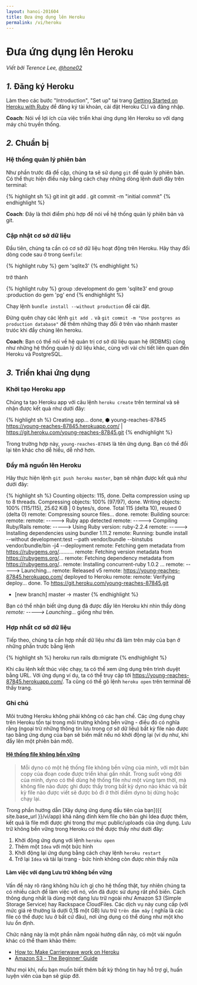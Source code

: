 ```yaml
---
layout: hanoi-201604
title: Đưa ứng dụng lên Heroku
permalink: /vi/heroku
---
```



# Đưa ứng dụng lên Heroku

*Viết bởi Terence Lee, [@hone02](https://twitter.com/hone02)*

## *1.* Đăng ký Heroku

Làm theo các bước "Introduction", "Set up" tại trang [Getting Started on Heroku with Ruby](https://devcenter.heroku.com/articles/getting-started-with-ruby#introduction) để đăng ký tài khoản, cài đặt Heroku CLI và đăng nhập.

**Coach**: Nói về lợi ích của việc triển khai ứng dụng lên Heroku so với dạng máy chủ truyền thống.

## *2.* Chuẩn bị

### Hệ thống quản lý phiên bản

Như phần trước đã đề cập, chúng ta sẽ sử dụng `git` để quản lý phiên bản. Có thể thực hiện điều này bằng cách chạy những dòng lệnh dưới đây trên terminal:

{% highlight sh %}
git init
git add .
git commit -m "initial commit"
{% endhighlight %}

**Coach**: Đây là thời điểm phù hợp để nói về hệ thống quản lý phiên bản và git.

### Cập nhật cơ sở dữ liệu

Đầu tiên, chúng ta cần có cơ sở dữ liệu hoạt động trên Heroku. Hãy thay đổi dòng code sau ở trong `Gemfile`:

{% highlight ruby %}
gem 'sqlite3'
{% endhighlight %}

trở thành

{% highlight ruby %}
group :development do
  gem 'sqlite3'
end
group :production do
  gem 'pg'
end
{% endhighlight %}

Chạy lệnh `bundle install --without production` để cài đặt.

Đừng quên chạy các lệnh `git add .` và `git commit -m "Use postgres as production database"` để thêm những thay đổi ở trên vào nhánh master trưóc khi đẩy chúng lên heroku.

**Coach**: Bạn có thể nói về hệ quản trị cơ sở dữ liệu quan hệ (RDBMS) cũng như những hệ thống quản lý dữ liệu khác, cùng với vài chi tiết liên quan đến Heroku và PostgreSQL.

## *3.* Triển khai ứng dụng

### Khởi tạo Heroku app

Chúng ta tạo Heroku app với câu lệnh `heroku create` trên terminal và sẽ nhận được kết quả như dưới đây:

{% highlight sh %}
Creating app... done, ⬢ young-reaches-87845
https://young-reaches-87845.herokuapp.com/ | https://git.heroku.com/young-reaches-87845.git
{% endhighlight %}

Trong trường hợp này, `young-reaches-87845` là tên ứng dụng. Bạn có thể đổi lại tên khác cho dễ hiểu, dễ nhớ hơn.

### Đẩy mã nguồn lên Heroku

Hãy thực hiện lệnh `git push heroku master`, bạn sẽ nhận được kết quả như dưới đây:

{% highlight sh %}
Counting objects: 115, done.
Delta compression using up to 8 threads.
Compressing objects: 100% (97/97), done.
Writing objects: 100% (115/115), 25.62 KiB | 0 bytes/s, done.
Total 115 (delta 10), reused 0 (delta 0)
remote: Compressing source files... done.
remote: Building source:
remote:
remote: -----> Ruby app detected
remote: -----> Compiling Ruby/Rails
remote: -----> Using Ruby version: ruby-2.2.4
remote: -----> Installing dependencies using bundler 1.11.2
remote:        Running: bundle install --without development:test --path vendor/bundle --binstubs vendor/bundle/bin -j4 --deployment
remote:        Fetching gem metadata from https://rubygems.org/..........
remote:        Fetching version metadata from https://rubygems.org/...
remote:        Fetching dependency metadata from https://rubygems.org/..
remote:        Installing concurrent-ruby 1.0.2
...
remote: -----> Launching...
remote:        Released v5
remote:        https://young-reaches-87845.herokuapp.com/ deployed to Heroku
remote:
remote: Verifying deploy... done.
To https://git.heroku.com/young-reaches-87845.git
 * [new branch]      master -> master
{% endhighlight %}

Bạn có thể nhận biết ứng dụng đã được đẩy lên Heroku khi nhìn thấy dòng *remote: -----> Launching…* giống như trên.

### Hợp nhất cơ sở dữ liệu

Tiếp theo, chúng ta cần hợp nhất dữ liệu như đã làm trên máy của bạn ở những phần trước bằng lệnh

{% highlight sh %}
heroku run rails db:migrate
{% endhighlight %}

Khi câu lệnh kết thúc việc chạy, ta có thể xem ứng dụng trên trình duyệt bằng URL. Với ứng dụng ví dụ, ta có thể truy cập tới https://young-reaches-87845.herokuapp.com/. Ta cũng có thể gõ lệnh `heroku open` trên terminal để thấy trang.

### Ghi chú

Môi trường Heroku không phải không có các hạn chế. Các ứng dụng chạy trên Heroku tồn tại trong môi trường không bền vững - điều đó có nghĩa rằng (ngoại trừ những thông tin lưu trong cơ sở dữ liệu) bất kỳ file nào được tạo bằng ứng dụng của bạn sẽ biến mất nếu nó khởi động lại (ví dụ như, khi đẩy lên một phiên bản mới).

#### [Hệ thống file không bền vững](https://devcenter.heroku.com/articles/dynos#ephemeral-filesystem)
> Mỗi dyno có một hệ thống file không bền vững của mình, với một bản copy của đoạn code được triển khai gần nhất. Trong suốt vòng đời của mình, dyno có thể dùng hệ thống file như một vùng tạm thời, mà không file nào được ghi được thấy trong bất kỳ dyno nào khác và bất kỳ file nào được viết sẽ được bỏ đi ở thời điểm dyno bị dừng hoặc chạy lại.

Trong phần hướng dẫn [Xây dựng ứng dụng đầu tiên của bạn]({{ site.base_url }}/vi/app) khả năng đính kèm file cho bản ghi Idea được thêm, kết quả là file mới được ghi trong thư mục public/uploads của ứng dụng. Lưu trữ không bền vững trong Heroku có thể được thấy như dưới đây:

1. Khởi động ứng dụng với lệnh `heroku open`
2. Thêm một `Idea` với một bức hình
3. Khởi động lại ứng dụng bằng cách chạy lệnh `heroku restart`
4. Trở lại `Idea` và tải lại trang - bức hình không còn được nhìn thấy nữa

#### Làm việc với dạng Lưu trữ không bền vững

Vấn đề này rõ ràng không hữu ích gì cho hệ thống thật, tuy nhiên chúng ta có nhiều cách để làm việc với nó, vốn đã được sử dụng rất phổ biến.
Cách thông dụng nhất là dùng một dạng lưu trữ ngoài như Amazon S3 (Simple Storage Service) hay Rackspace CloudFiles. Các dịch vụ này cung cấp (với mức giá rẻ thường là dưới 0,1$ một GB) lưu trữ `trên đám mây` ( nghĩa là các file có thể được lưu ở bất cứ đâu), nơi ứng dụng có thể dùng như một kho lưu ổn định.

Chức năng này là một phần nằm ngoài hướng dẫn này, có một vài nguồn khác có thể tham khảo thêm:

* [How to: Make Carrierwave work on Heroku](https://github.com/carrierwaveuploader/carrierwave/wiki/How-to%3A-Make-Carrierwave-work-on-Heroku)
* [Amazon S3 - The Beginner' Guide](http://www.hongkiat.com/blog/amazon-s3-the-beginners-guide/)

Như mọi khi, nếu bạn muốn biết thêm bất kỳ thông tin hay hỗ trợ gì, huấn luyện viên của bạn sẽ giúp đỡ.
